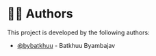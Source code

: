 # 🧙‍♂️ Authors

This project is developed by the following authors:

- [@bybatkhuu](https://github.com/bybatkhuu) - Batkhuu Byambajav
